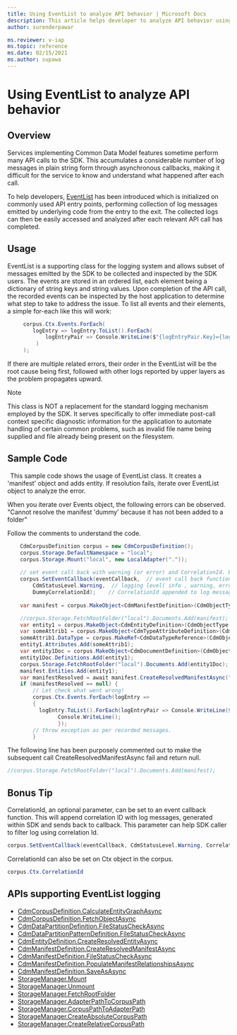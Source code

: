 ```yaml
---
title: Using EventList to analyze API behavior | Microsoft Docs
description: This article helps developer to analyze API behavior using EventList class.
author: surenderpawar

ms.reviewer: v-iap
ms.topic: reference 
ms.date: 02/15/2021
ms.author: supawa
---
```


# Using EventList to analyze API behavior

## Overview

Services implementing Common Data Model features sometime perform many API calls to the SDK. This accumulates a considerable number of log messages in plain string form through asynchronous callbacks, making it difficult for the service to know and understand what happened after each call. 

To help developers, [EventList](../1.0om/api-reference/utilities/eventlist.md) has been introduced which is initialized on commonly used API entry points, performing collection of log messages emitted by underlying code from the entry to the exit. The collected logs can then be easily accessed and analyzed after each relevant API call has completed.

## Usage

EventList is a supporting class for the logging system and allows subset of messages emitted by the SDK to be collected and inspected by the SDK users. The events are stored in an ordered list, each element being a dictionary of string keys and string values. Upon completion of the API call, the recorded events can be inspected by the host application to determine what step to take to address the issue. To list all events and their elements, a simple for-each like this will work: 
```csharp
     corpus.Ctx.Events.ForEach( 
        logEntry => logEntry.ToList().ForEach( 
            logEntryPair => Console.WriteLine($"{logEntryPair.Key}={logEntryPair.Value}") 
         ) 
     ); 
```
If there are multiple related errors, their order in the EventList will be the root cause being first, followed with other logs reported by upper layers as the problem propagates upward.

 > [!Note]
 > This class is NOT a replacement for the standard logging mechanism employed by the SDK. It serves specifically to offer immediate post-call context specific diagnostic information for the application to automate handling of certain common problems, such as invalid file name being supplied and file already being present on the filesystem. 

## Sample Code 
  This sample code shows the usage of EventList class. It creates a 'manifest' object and adds entity. If resolution fails, iterate over EventList object to analyze the error.

When you iterate over Events object, the following errors can be observed.<br> "Cannot resolve the manifest 'dummy' because it has not been added to a folder" <br>

Follow the comments to understand the code.
```csharp
    CdmCorpusDefinition corpus = new CdmCorpusDefinition(); 
    corpus.Storage.DefaultNamespace = "local"; 
    corpus.Storage.Mount("local", new LocalAdapter(".")); 
  
    // set event call back with warning (or error) and CorrelationId. Event class object record message as per the logging level.   
    corpus.SetEventCallback(eventCallback,  // event call back function    
        CdmStatusLevel.Warning,  // logging level( info , warning, error).This level of logging stored in evenlistclass object. note: Default is info if not set.   
        DummyCorrelationId);    // CorrelationId appended to log messages sent back callback function.
  
    var manifest = corpus.MakeObject<CdmManifestDefinition>(CdmObjectType.ManifestDef, "dummy"); 

    //corpus.Storage.FetchRootFolder("local").Documents.Add(manifest); 
    var entity1 = corpus.MakeObject<CdmEntityDefinition>(CdmObjectType.EntityDef, "MyEntity1"); 
    var someAttrib1 = corpus.MakeObject<CdmTypeAttributeDefinition>(CdmObjectType.TypeAttributeDef, "someAttrib1", false); 
    someAttrib1.DataType = corpus.MakeRef<CdmDataTypeReference>(CdmObjectType.DataTypeRef, "entityId", true); 
    entity1.Attributes.Add(someAttrib1); 
    var entity1Doc = corpus.MakeObject<CdmDocumentDefinition>(CdmObjectType.DocumentDef, "MyEntity1.cdm.json"); 
    entity1Doc.Definitions.Add(entity1); 
    corpus.Storage.FetchRootFolder("local").Documents.Add(entity1Doc); 
    manifest.Entities.Add(entity1); 
    var manifestResolved = await manifest.CreateResolvedManifestAsync("new dummy 2", null); 
    if (manifestResolved == null) { 
        // Let check what went wrong!   
        corpus.Ctx.Events.ForEach(logEntry => 
        { 
          logEntry.ToList().ForEach(logEntryPair => Console.WriteLine($"{logEntryPair.Key}=	{logEntryPair.Value}")); 
                Console.WriteLine(); 
                }); 
        // throw exception as per recorded messages.   
        } 
```
The following line has been purposely commented out to make the subsequent call CreateResolvedManifestAsync fail and return null.
```csharp
//corpus.Storage.FetchRootFolder("local").Documents.Add(manifest); 
```

## Bonus Tip
CorrelationId, an optional parameter, can be set to an event callback function. This will append correlation ID with log messages, generated within SDK and sends back to callback. This parameter can help SDK caller to filter log using correlation Id. 
```csharp
corpus.SetEventCallback(eventCallback, CdmStatusLevel.Warning, CorrelationId); 
```
CorrelationId can also be set on Ctx object in the corpus. 
```csharp
corpus.Ctx.CorrelationId 
```
## APIs supporting EventList logging
-   [CdmCorpusDefinition.CalculateEntityGraphAsync](../1.0om/api-reference/cdm/corpus.md#methods)
-   [CdmCorpusDefinition.FetchObjectAsync](../1.0om/api-reference/cdm/corpus.md#methods)
-   [CdmDataPartitionDefinition.FileStatusCheckAsync](../1.0om/api-reference/cdm/datapartition.md#methods)
-   [CdmDataPartitionPatternDefinition.FileStatusCheckAsync](../1.0om/api-reference/cdm/datapartitionpattern.md#methods)
-   [CdmEntityDefinition.CreateResolvedEntityAsync](../1.0om/api-reference/cdm/entity.md#methods)
-   [CdmManifestDefinition.CreateResolvedManifestAsync](../1.0om/api-reference/cdm/manifest.md#methods)
-   [CdmManifestDefinition.FileStatusCheckAsync](../1.0om/api-reference/cdm/manifest.md#methods)
-   [CdmManifestDefinition.PopulateManifestRelationshipsAsync](../1.0om/api-reference/cdm/manifest.md#methods)
-   [CdmManifestDefinition.SaveAsAsync](../1.0om/api-reference/cdm/document.md#methods)
-   [StorageManager.Mount](../1.0om/api-reference/storage/storagemanager.md#methods)
-   [StorageManager.Unmount](../1.0om/api-reference/storage/storagemanager.md#methods)
-   [StorageManager.FetchRootFolder](../1.0om/api-reference/storage/storagemanager.md#methods)
-   [StorageManager.AdapterPathToCorpusPath](../1.0om/api-reference/storage/storagemanager.md#methods)
-   [StorageManager.CorpusPathToAdapterPath](../1.0om/api-reference/storage/storagemanager.md#methods)
-   [StorageManager.CreateAbsoluteCorpusPath](../1.0om/api-reference/storage/storagemanager.md#methods)
-   [StorageManager.CreateRelativeCorpusPath](../1.0om/api-reference/storage/storagemanager.md#methods)